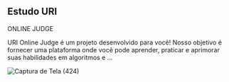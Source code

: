 <H2> Estudo URI </H2>
<P>ONLINE JUDGE</P>

URI Online Judge é um projeto desenvolvido para você! Nosso objetivo é fornecer uma plataforma onde você pode aprender,
praticar e aprimorar suas habilidades em algoritmos e ...

![Captura de Tela (424)](https://user-images.githubusercontent.com/35525950/123556714-2a849c00-d763-11eb-8140-e85abdebdeac.png)
